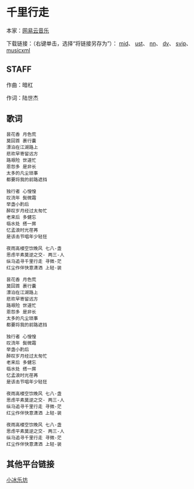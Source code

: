 # 千里行走
本家：[网易云音乐](https://music.163.com/#/song?id=1385144622)

下载链接：（右键单击，选择“将链接另存为”）：
[mid](https://gitee.com/oxygendioxide/utau-projects/raw/master/千里行走/千里行走.mid)、
[ust](https://gitee.com/oxygendioxide/utau-projects/raw/master/千里行走/千里行走.ust)、
[nn](https://gitee.com/oxygendioxide/utau-projects/raw/master/千里行走/千里行走.nn)、
[dv](https://gitee.com/oxygendioxide/utau-projects/raw/master/千里行走/千里行走.dv)、
[svip](https://gitee.com/oxygendioxide/utau-projects/raw/master/千里行走/千里行走.svip)、
[musicxml](https://gitee.com/oxygendioxide/utau-projects/raw/master/千里行走/千里行走.musicxml)

## STAFF
作曲：暗杠

作词：陆世杰

## 歌词
```
昙花香 月色荒
莫回首 裹行囊
漂泊在江湖路上
悲欢早寄留远方
路艰险 世道忙
恩怨多 是非长
太多的凡尘琐事
都要将我的前路遮挡

独行者 心惶惶
叹流年 鬓微霜
举盏小酌后
醉叹岁月经过太匆忙
老来后 多健忘
临水处 搭一房
忆孟浪时光荏苒
是该击节唱年少轻狂

夜雨高楼空饮晚风 七八-盏
思虑平素莫逆之交- 两三-人
纵马追寻千里行走 寻微-茫
红尘作伴快意潇洒 上轻-装

昙花香 月色荒
莫回首 裹行囊
漂泊在江湖路上
悲欢早寄留远方
路艰险 世道忙
恩怨多 是非长
太多的凡尘琐事
都要将我的前路遮挡

独行者 心惶惶
叹流年 鬓微霜
举盏小酌后
醉叹岁月经过太匆忙
老来后 多健忘
临水处 搭一房
忆孟浪时光荏苒
是该击节唱年少轻狂

夜雨高楼空饮晚风 七八-盏
思虑平素莫逆之交- 两三-人
纵马追寻千里行走 寻微-茫
红尘作伴快意潇洒 上轻-装

夜雨高楼空饮晚风 七八-盏
思虑平素莫逆之交- 两三-人
纵马追寻千里行走 寻微-茫
红尘作伴快意潇洒 上轻-装
```

## 其他平台链接
[小冰乐坊](http://xstudio.pub/svip.html?id=123)